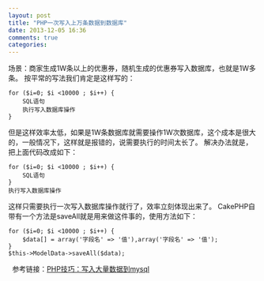 ```yaml
---
layout: post
title: "PHP一次写入上万条数据到数据库"
date: 2013-12-05 16:36
comments: true
categories: 
---
```


场景：商家生成1W条以上的优惠券，随机生成的优惠券写入数据库，也就是1W多条。 按平常的写法我们肯定是这样写的： 
    
    
    for ($i=0; $i <10000 ; $i++) { 
    	SQL语句
    	执行写入数据库操作
    }

但是这样效率太低，如果是1W条数据库就需要操作1W次数据库，这个成本是很大的，一般情况下，这样就是报错的，说需要执行的时间太长了。 解决办法就是，把上面代码改成如下： 
    
    
    for ($i=0; $i <10000 ; $i++) { 
    	SQL语句
    }
    执行写入数据库操作

这样只需要执行一次写入数据库操作就行了，效率立刻体现出来了。 CakePHP自带有一个方法是saveAll就是用来做这件事的，使用方法如下： 
    
    
    for ($i=0; $i <10000 ; $i++) { 
    	$data[] = array('字段名' => '值'),array('字段名' => '值');
    }
    $this->ModelData->saveAll($data);

  参考链接：[PHP技巧：写入大量数据到mysql](http://www.tiandiyoyo.com/2013/08/php-insert-large-records-to-mysql/)